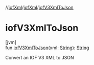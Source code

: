 //[iofXml](../../index.md)/[iofXml](index.md)/[iofV3XmlToJson](iof-v3-xml-to-json.md)

# iofV3XmlToJson

[jvm]\
fun [iofV3XmlToJson](iof-v3-xml-to-json.md)(xml: [String](https://kotlinlang.org/api/latest/jvm/stdlib/kotlin/-string/index.html)): [String](https://kotlinlang.org/api/latest/jvm/stdlib/kotlin/-string/index.html)

Convert an IOF V3 XML to JSON
